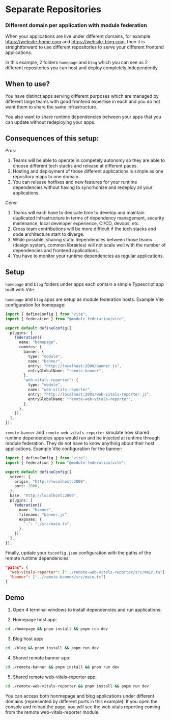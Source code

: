 # Separate Repositories

### Different domain per application with module federation

When your applications are live under different domains, for example https://website-home.com and https://website-blog.com, then it is straightforward to use different repositories to serve your different frontend applications.

In this example, 2 folders `homepage` and `blog` which you can see as 2 different repositories you can host and deploy completely independently.

## When to use?

You have distinct apps serving different purposes which are managed by different large teams with good frontend expertise in each and you do not want them to share the same infrastructure.

You also want to share runtime dependencies between your apps that you can update without redeploying your apps.

## Consequences of this setup:

Pros:

1. Teams will be able to operate in competely autonomy so they are able to choose different tech stacks and release at different paces.
1. Hosting and deployment of those different applications is simple as one repository maps to one domain.
1. You can release hotfixes and new features for your runtime dependencies without having to syncrhonize and redeploy all your applications.

Cons:

1. Teams will each have to dedicate time to develop and maintain duplicated infrastructure in terms of dependency management, security maitenance, local developer experience, CI/CD, devops, etc.
1. Cross team contributions will be more difficult if the tech stacks and code architecture start to diverge.
1. While possible, sharing static dependencies between those teams (design system, common librairies) will not scale well with the number of dependencies and frontend applications.
1. You have to monitor your runtime dependencies as regular applications.

## Setup

`homepage` and `blog` folders under apps each contain a simple Typescript app built with Vite.

`homepage` and `blog` apps are setup as module federation hosts. Example Vite configuration for homepage:

```typescript
import { defineConfig } from "vite";
import { federation } from "@module-federation/vite";

export default defineConfig({
  plugins: [
    federation({
      name: "homepage",
      remotes: {
        banner: {
          type: "module",
          name: "banner",
          entry: "http://localhost:2000/banner.js",
          entryGlobalName: "remote-banner",
        },
        "web-vitals-reporter": {
          type: "module",
          name: "web-vitals-reporter",
          entry: "http://localhost:2001/web-vitals-reporter.js",
          entryGlobalName: "remote-web-vitals-reporter",
        },
      },
    }),
  ],
});
```

`remote-banner` and `remote-web-vitals-reporter` simulate how shared runtime dependencies apps would run and be injected at runtime through module federation. They do not have to know anything about their host applications. Example Vite configuration for the banner:

```typescript
import { defineConfig } from "vite";
import { federation } from "@module-federation/vite";

export default defineConfig({
  server: {
    origin: "http://localhost:2000",
    port: 2000,
  },
  base: "http://localhost:2000",
  plugins: [
    federation({
      name: "banner",
      filename: "banner.js",
      exposes: {
        ".": "./src/main.ts",
      },
    }),
  ],
});
```

Finally, update your `tsconfig.json` configuration with the paths of the remote runtime dependencies:

```json
"paths": {
  "web-vitals-reporter": ["../remote-web-vitals-reporter/src/main.ts"],
  "banner": ["../remote-banner/src/main.ts"]
}
```

## Demo

1. Open 4 terminal windows to install dependencies and run applications:

2. Homepage host app:

```bash
cd ./homepage && pnpm install && pnpm run dev
```

3. Blog host app:

```bash
cd ./blog && pnpm install && pnpm run dev
```

4. Shared remote banner app:

```bash
cd ./remote-banner && pnpm install && pnpm run dev
```

5. Shared remote web-vitals-reporter app:

```bash
cd ./remote-web-vitals-reporter && pnpm install && pnpm run dev
```

You can access both honmepage and blog applications under different domains (represented by different ports in this example). If you open the console and reload the page, you will see the web vitals reporting coming from the remote web-vitals-reporter module.
